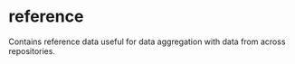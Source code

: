 reference
=========

Contains reference data useful for data aggregation with data from across repositories.
